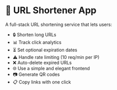# 🔗 URL Shortener App

A full-stack URL shortening service that lets users:
- 🔒 Shorten long URLs
- 📊 Track click analytics
- ⏳ Set optional expiration dates
- ⚠️ Handle rate limiting (10 req/min per IP)
- ❌ Auto-delete expired URLs
- 🌐 Use a simple and elegant frontend
- 📷 Generate QR codes
- 📋 Copy links with one click